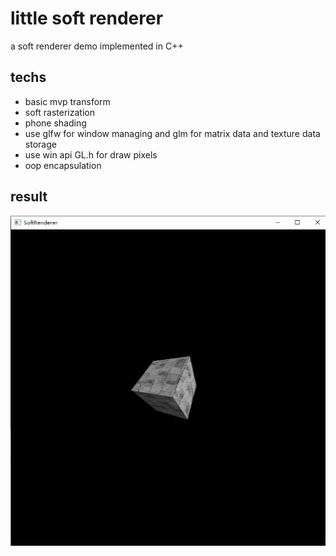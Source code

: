 # little soft renderer

a soft renderer demo implemented in C++

## techs 
-  basic mvp transform
-  soft rasterization
-  phone shading
-  use glfw for window managing and glm for matrix data and texture data storage
-  use win api GL.h for draw pixels
-  oop encapsulation

## result    

![sss](./asset/res_img/res_img.png)

